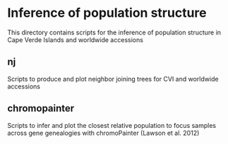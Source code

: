 # Inference of population structure

This directory contains scripts for the inference of population structure in Cape Verde Islands and worldwide accessions

## nj

Scripts to produce and plot neighbor joining trees for CVI and worldwide accessions

## chromopainter

Scripts to infer and plot the closest relative population to focus samples across gene genealogies with chromoPainter (Lawson et al. 2012)


